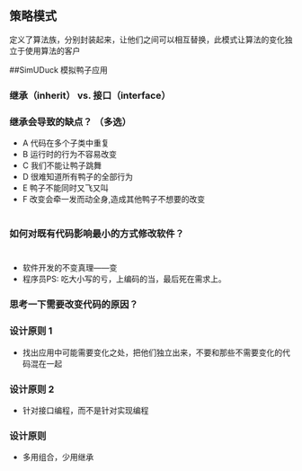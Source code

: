 ## 策略模式
定义了算法族，分别封装起来，让他们之间可以相互替换，此模式让算法的变化独立于使用算法的客户

##SimUDuck 模拟鸭子应用
### 继承（inherit） vs. 接口（interface）

### 继承会导致的缺点？ （多选）
- A 代码在多个子类中重复
- B 运行时的行为不容易改变
- C 我们不能让鸭子跳舞 
- D 很难知道所有鸭子的全部行为
- E 鸭子不能同时又飞又叫
- F 改变会牵一发而动全身,造成其他鸭子不想要的改变
#
### 如何对既有代码影响最小的方式修改软件？

#
- 软件开发的不变真理——变
- 程序员PS: 吃大小写的亏，上编码的当，最后死在需求上。

### 思考一下需要改变代码的原因？

### 设计原则 1
- 找出应用中可能需要变化之处，把他们独立出来，不要和那些不需要变化的代码混在一起
### 设计原则 2
- 针对接口编程，而不是针对实现编程
### 设计原则
- 多用组合，少用继承